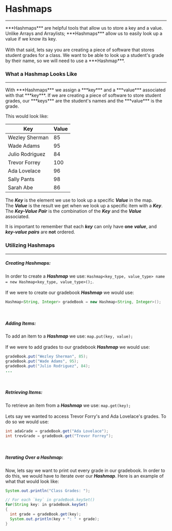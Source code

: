 # Hashmaps
<hr>
***Hashmaps*** are helpful tools that allow us to store a key and a value. Unlike Arrays and Arraylists; ***Hashmaps*** allow us to easily look up a value if we know its key. 
<br>
<br>
With that said, lets say you are creating a piece of software that stores student grades for a class. We want to be able to look up a student's grade by their name, so we will need to use a ***Hashmap***.

### What a Hashmap Looks Like
<hr>
With ***Hashmaps*** we assign a ***key*** and a ***value*** associated with that ***key***. If we are creating a piece of software to store student grades, our ***keys*** are the student's names and the ***value*** is the grade. 

This would look like:

| Key | Value |
| -- | -- |
| Wezley Sherman | 85 |
| Wade Adams | 95 |
| Julio Rodriguez | 84 |
| Trevor Forrey | 100 |
| Ada Lovelace | 96 |
| Sally Pants | 98 |
| Sarah Abe | 86 |

The ***Key*** is the element we use to look up a specific ***Value*** in the map.
<br>
The ***Value*** is the result we get when we look up a specific item with a ***Key***. 
<br>
The ***Key-Value Pair*** is the combination of the ***Key*** and the ***Value*** associated.
<br>

It is important to remember that each ***key*** can only have **one** ***value***, and ***key-value pairs*** are **not** ordered.

### Utilizing Hashmaps
<hr>

##### Creating Hashmaps:

In order to create a ***Hashmap*** we use: `Hashmap<key_type, value_type> name = new Hashmap<key_type, value_type>();`. 
<br>
<br>
If we were to create our gradebook ***Hashmap*** we would use: 
```Java
Hashmap<String, Integer> gradeBook = new Hashmap<String, Integer>();
```
<br>

##### Adding Items:

To add an item to a ***Hashmap*** we use: `map.put(key, value);`
<br>
<br>
If we were to add grades to our gradebook ***Hashmap*** we would use:
```Java
gradeBook.put("Wezley Sherman", 85);
gradeBook.put("Wade Adams", 95);
gradeBook.put("Julio Rodriguez", 84);
...
```
<br>

##### Retrieving Items:

To retrieve an item from a ***Hashmap*** we use: `map.get(key);`
<br>
<br>
Lets say we wanted to access Trevor Forry's and Ada Lovelace's grades. To do so we would use:
```Java
int adaGrade = gradeBook.get("Ada Lovelace");
int trevGrade = gradeBook.get("Trevor Forrey");
```
<br>

##### Iterating Over a Hashmap:

Now, lets say we want to print out every grade in our gradebook. In order to do this, we would have to iterate over our ***Hashmap***. Here is an example of what that would look like:

```Java
System.out.println("Class Grades: ");

// For each `key` in gradeBook.keySet()
for(String key: in gradeBook.keySet) 
{
  int grade = gradeBook.get(key);
  System.out.println(key + ": " + grade);
}
```

